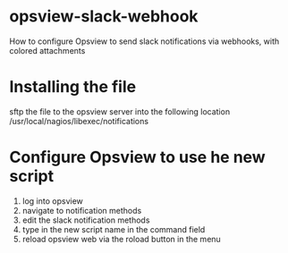 # opsview-slack-webhook
How to configure Opsview to send slack notifications via webhooks, with colored attachments
# Installing the file
sftp the file to the opsview server into the following location
/usr/local/nagios/libexec/notifications
# Configure Opsview to use he new script
1. log into opsview
2. navigate to notification methods
3. edit the slack notification methods
4. type in the new script name in the command field
5. reload opsview web via the roload button in the menu
